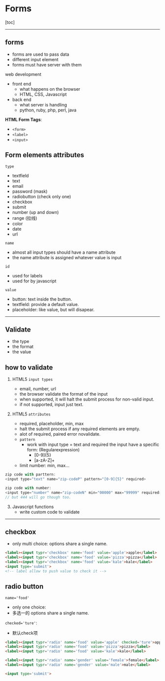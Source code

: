 
# Forms

[toc]

---

## forms
- forms are used to pass data
- different input element
- forms must have server with them

web development
- front end
  - what happens on the browser
  - HTML, CSS, Javascript
- back end
  - what server is handling
  - python, ruby, php, perl, java

**HTML Form Tags**:
- `<form>`
- `<label>`
- `<input>`


## Form elements attributes
`type`
- textfield
- text
- email
- password (mask)
- radiobutton (check only one)
- checkbox
- submit
- number (up and down)
- range (拉线)
- color
- date
- url

`name`
- almost all input types should have a name attribute
- the name attribute is assigned whatever value is input

`id`
- used for labels
- used for by javascript

`value`
- button: text inside the button.
- textfield: provide a default value.
- placeholder: like value, but will disapear.


---


## Validate

- the type
- the format
- the value


## how to validate
1. HTML5 `input types`
    - email, number, url
    - the browser validate the format of the input
    - when supported, it will halt the submit process for non-valid input.
    - if not supported, input just text.

2. HTML5 `attributes`
    - required, placeholder, min, max
    - halt the submit process if any required elements are empty.
    - alot of required, paired error novalidate.
    - `pattern` 
      - work with input type = text and required the input have a specific form: (Regularexpression)
        - [0-9]{5}
        - [a-zA-Z]+
    - limit number: min, max...

```js
zip code with parttern:
<input type="text" name="zip-codeP" pattern="[0-9]{5}" required>

zip code with number:
<input type="number" name="zip-codeN" min="00000" max="99999" required>
// but 444 will go though too.
```

3. Javascript functions
    - write custom code to validate


---

## checkbox
- only multi choice: options share a single name.

```html
<label><input typr='checkbox' name='food' value='apple'>apple</label>
<label><input typr='checkbox' name='food' value='pizza'>pizza</label>
<label><input typr='checkbox' name='food' value='kale'>kale</label>
<input type='submit'>
<!-- label allow to push value to check it -->
```

## radio button

`name='food'`
- only one choice: 
- 多选一的 options share a single name.

`checked='ture'`: 
- 默认check项


```html
<label><input typr='radio' name='food' value='apple' checked='ture'>apple</label> <!-- 默认check项 -->
<label><input typr='radio' name='food' value='pizza'>pizza</label>
<label><input typr='radio' name='food' value='kale'>kale</label>

<label><input typr='radio' name='gender' value='female'>female</label>
<label><input typr='radio' name='gender' value='male'>male</label>

<input type='submit'>
```



















